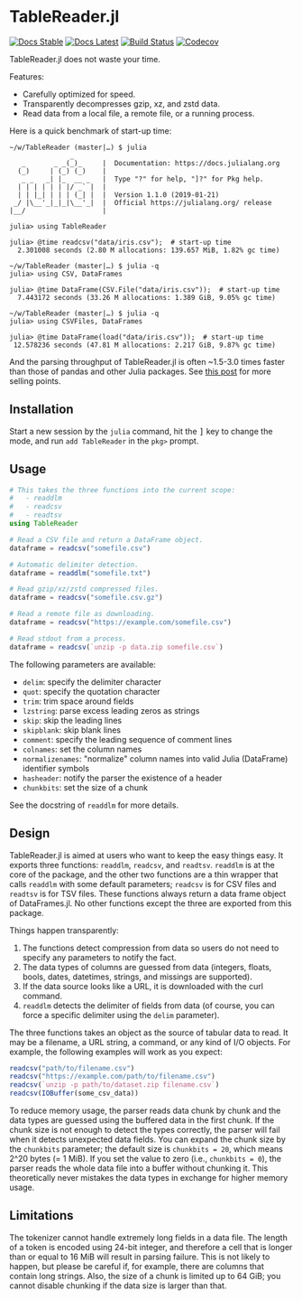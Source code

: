 # TableReader.jl

[![Docs Stable](https://img.shields.io/badge/docs-stable-blue.svg)](https://bicycle1885.github.io/TableReader.jl/stable)
[![Docs Latest](https://img.shields.io/badge/docs-latest-blue.svg)](https://bicycle1885.github.io/TableReader.jl/latest)
[![Build Status](https://travis-ci.com/bicycle1885/TableReader.jl.svg?branch=master)](https://travis-ci.com/bicycle1885/TableReader.jl)
[![Codecov](https://codecov.io/gh/bicycle1885/TableReader.jl/branch/master/graph/badge.svg)](https://codecov.io/gh/bicycle1885/TableReader.jl)

TableReader.jl does not waste your time.

Features:

- Carefully optimized for speed.
- Transparently decompresses gzip, xz, and zstd data.
- Read data from a local file, a remote file, or a running process.

Here is a quick benchmark of start-up time:

    ~/w/TableReader (master|…) $ julia
                   _
       _       _ _(_)_     |  Documentation: https://docs.julialang.org
      (_)     | (_) (_)    |
       _ _   _| |_  __ _   |  Type "?" for help, "]?" for Pkg help.
      | | | | | | |/ _` |  |
      | | |_| | | | (_| |  |  Version 1.1.0 (2019-01-21)
     _/ |\__'_|_|_|\__'_|  |  Official https://julialang.org/ release
    |__/                   |

    julia> using TableReader

    julia> @time readcsv("data/iris.csv");  # start-up time
      2.301008 seconds (2.80 M allocations: 139.657 MiB, 1.82% gc time)

    ~/w/TableReader (master|…) $ julia -q
    julia> using CSV, DataFrames

    julia> @time DataFrame(CSV.File("data/iris.csv"));  # start-up time
      7.443172 seconds (33.26 M allocations: 1.389 GiB, 9.05% gc time)

    ~/w/TableReader (master|…) $ julia -q
    julia> using CSVFiles, DataFrames

    julia> @time DataFrame(load("data/iris.csv"));  # start-up time
     12.578236 seconds (47.81 M allocations: 2.217 GiB, 9.87% gc time)

And the parsing throughput of TableReader.jl is often ~1.5-3.0 times faster
than those of pandas and other Julia packages. See [this
post](https://discourse.julialang.org/t/ann-tablereader-jl-a-fast-and-simple-csv-parser/22335)
for more selling points.


## Installation

Start a new session by the `julia` command, hit the <kbd>]</kbd> key to change
the mode, and run `add TableReader` in the `pkg>` prompt.


## Usage

```julia
# This takes the three functions into the current scope:
#   - readdlm
#   - readcsv
#   - readtsv
using TableReader

# Read a CSV file and return a DataFrame object.
dataframe = readcsv("somefile.csv")

# Automatic delimiter detection.
dataframe = readdlm("somefile.txt")

# Read gzip/xz/zstd compressed files.
dataframe = readcsv("somefile.csv.gz")

# Read a remote file as downloading.
dataframe = readcsv("https://example.com/somefile.csv")

# Read stdout from a process.
dataframe = readcsv(`unzip -p data.zip somefile.csv`)
```

The following parameters are available:

- `delim`: specify the delimiter character
- `quot`: specify the quotation character
- `trim`: trim space around fields
- `lzstring`: parse excess leading zeros as strings
- `skip`: skip the leading lines
- `skipblank`: skip blank lines
- `comment`: specify the leading sequence of comment lines
- `colnames`: set the column names
- `normalizenames`:  "normalize" column names into valid Julia (DataFrame) identifier symbols
- `hasheader`: notify the parser the existence of a header
- `chunkbits`: set the size of a chunk

See the docstring of `readdlm` for more details.


## Design

TableReader.jl is aimed at users who want to keep the easy things easy.  It
exports three functions: `readdlm`, `readcsv`, and `readtsv`. `readdlm` is at
the core of the package, and the other two functions are a thin wrapper that
calls `readdlm` with some default parameters; `readcsv` is for CSV files and
`readtsv` is for TSV files. These functions always return a data frame object
of DataFrames.jl. No other functions except the three are exported from this
package.

Things happen transparently:
1. The functions detect compression from data so users do not need to specify
   any parameters to notify the fact.
2. The data types of columns are guessed from data (integers, floats, bools,
   dates, datetimes, strings, and missings are supported).
3. If the data source looks like a URL, it is downloaded with the curl command.
4. `readdlm` detects the delimiter of fields from data (of course, you can
   force a specific delimiter using the `delim` parameter).

The three functions takes an object as the source of tabular data to read. It
may be a filename, a URL string, a command, or any kind of I/O objects.  For
example, the following examples will work as you expect:
```julia
readcsv("path/to/filename.csv")
readcsv("https://example.com/path/to/filename.csv")
readcsv(`unzip -p path/to/dataset.zip filename.csv`)
readcsv(IOBuffer(some_csv_data))
```

To reduce memory usage, the parser reads data chunk by chunk and the data types
are guessed using the buffered data in the first chunk. If the chunk size is
not enough to detect the types correctly, the parser will fail when it detects
unexpected data fields. You can expand the chunk size by the `chunkbits`
parameter; the default size is `chunkbits = 20`, which means 2^20 bytes (= 1
MiB).  If you set the value to zero (i.e., `chunkbits = 0`), the parser reads
the whole data file into a buffer without chunking it. This theoretically never
mistakes the data types in exchange for higher memory usage.


## Limitations

The tokenizer cannot handle extremely long fields in a data file. The length of
a token is encoded using 24-bit integer, and therefore a cell that is longer
than or equal to 16 MiB will result in parsing failure. This is not likely to
happen, but please be careful if, for example, there are columns that contain
long strings.  Also, the size of a chunk is limited up to 64 GiB; you cannot
disable chunking if the data size is larger than that.
